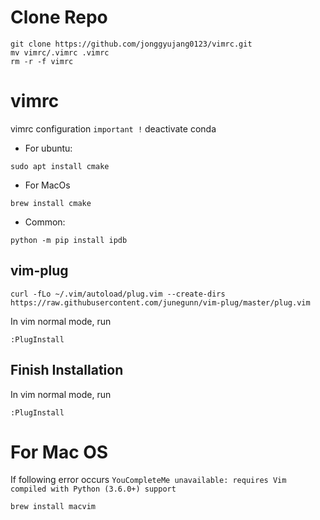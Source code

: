 # Clone Repo
```
git clone https://github.com/jonggyujang0123/vimrc.git
mv vimrc/.vimrc .vimrc
rm -r -f vimrc
```


# vimrc
vimrc configuration
`important !` deactivate conda

- For ubuntu:
```
sudo apt install cmake
```
- For MacOs
```
brew install cmake
```

- Common:
```
python -m pip install ipdb
```

## vim-plug 

```
curl -fLo ~/.vim/autoload/plug.vim --create-dirs https://raw.githubusercontent.com/junegunn/vim-plug/master/plug.vim
```

In vim normal mode, run
```
:PlugInstall
```

## Finish Installation
In vim normal mode, run
```
:PlugInstall
```
# For Mac OS
If following error occurs `YouCompleteMe unavailable: requires Vim compiled with Python (3.6.0+) support`
``` 
brew install macvim
```
